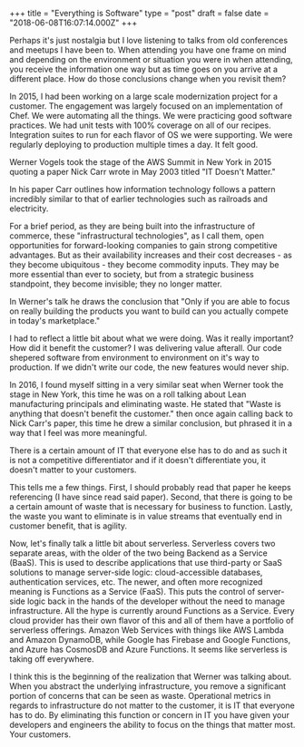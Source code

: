 +++
title = "Everything is Software"
type = "post"
draft = false
date = "2018-06-08T16:07:14.000Z"
+++

Perhaps it's just nostalgia but I love listening to talks from old conferences
and meetups I have been to. When attending you have one frame on mind and
depending on the environment or situation you were in when attending, you
receive the information one way but as time goes on you arrive at a different
place. How do those conclusions change when you revisit them? 

In 2015, I had been working on a large scale modernization project for a
customer. The engagement was largely focused on an implementation of Chef. We
were automating all the things. We were practicing good software practices. We
had unit tests with 100% coverage on all of our recipes. Integration suites to
run for each flavor of OS we were supporting. We were regularly deploying to
production multiple times a day. It felt good.

Werner Vogels took the stage of the AWS Summit in New York in 2015 quoting a
paper Nick Carr wrote in May 2003 titled "IT Doesn't Matter."

In his paper Carr outlines how information technology follows a pattern
incredibly similar to that of earlier technologies such as railroads and
electricity. 

For a brief period, as they are being built into the infrastructure of
commerce, these "infrastructural technologies", as I call them, open
opportunities for forward-looking companies to gain strong competitive
advantages. But as their availability increases and their cost decreases - as
they become ubiquitous - they become commodity inputs. They may be more
essential than ever to society, but from a strategic business standpoint, they
become invisible; they no longer matter.

In Werner's talk he draws the conclusion that "Only if you are able to focus on
really building the products you want to build can you actually compete in
today's marketplace."

I had to reflect a little bit about what we were doing. Was it really
important? How did it benefit the customer? I was delivering value afterall.
Our code shepered software from environment to environment on it's way to
production. If we didn't write our code, the new features would never ship.

In 2016, I found myself sitting in a very similar seat when Werner took the
stage in New York, this time he was on a roll talking about Lean manufacturing
principals and eliminating waste. He stated that "Waste is anything that
doesn't benefit the customer." then once again calling back to Nick Carr's
paper, this time he drew a similar conclusion, but phrased it in a way that I
feel was more meaningful.

There is a certain amount of IT that everyone else has to do and as such it is
not a competitive differentiator and if it doesn't differentiate you, it
doesn't matter to your customers.

This tells me a few things. First, I should probably read that paper he keeps
referencing (I have since read said paper). Second, that there is going to be a
certain amount of waste that is necessary for business to function. Lastly, the
waste you want to eliminate is in value streams that eventually end in customer
benefit, that is agility.

Now, let's finally talk a little bit about serverless. Serverless covers two
separate areas, with the older of the two being Backend as a Service (BaaS).
This is used to describe applications that use third-party or SaaS solutions to
manage server-side logic: cloud-accessible databases, authentication services,
etc. The newer, and often more recognized meaning is Functions as a Service
(FaaS). This puts the control of server-side logic back in the hands of the
developer without the need to manage infrastructure. All the hype is currently
around Functions as a Service. Every cloud provider has their own flavor of
this and all of them have a portfolio of serverless offerings. Amazon Web
Services with things like AWS Lambda and Amazon DynamoDB, while Google has
Firebase and Google Functions, and Azure has CosmosDB and Azure Functions. It
seems like serverless is taking off everywhere. 

I think this is the beginning of the realization that Werner was talking about.
When you abstract the underlying infrastructure, you remove a significant
portion of concerns that can be seen as waste. Operational metrics in regards
to infrastructure do not matter to the customer, it is IT that everyone has to
do. By eliminating this function or concern in IT you  have given your
developers and engineers the ability to focus on the things that matter most.
Your customers.







